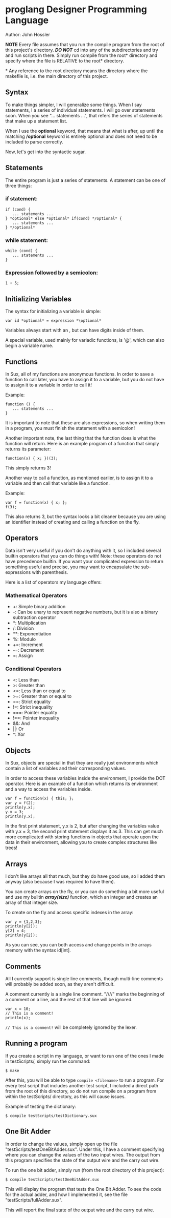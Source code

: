 # proglang Designer Programming Language

Author: John Hossler

**NOTE**
Every file assumes that you run the compile program from the root
of this project's directory.
***DO NOT*** cd into any of the subdirectories and try and run scripts in
there. Simply run compile from the root\* directory and specify where the
file is RELATIVE to the root\* directory.

\* Any reference to the root directory means the directory where the
makefile is, i.e. the main directory of this project.

## Syntax
To make things simpler, I will generalize some things. When I say
statements, I a series of individual statements. I will
go over statements soon. When you see "... statements ...", that refers
the series of statements that make up a statement list.

When I use the **optional** keyword, that means that what is after, up
until the matching **/optional** keyword is entirely optional and does
not need to be included to parse correctly.

Now, let's get into the syntactic sugar.

## Statements
The entire program is just a series of statements.
A statement can be one of three things:

### if statement:
```
if (cond) {
   ... statements ...
} *optional* else *optional* if(cond) */optional* {
   ... statements ...
} */optional*
```

### while statement:
```
while (cond) {
   ... statements ...
}
```

### Expression followed by a semicolon:
`1 + 5;`

## Initializing Variables
The syntax for initializing a variable is simple:

`var id *optional* = expression *\optional*`

Variables always start with an , but can have
digits inside of them.

A special variable, used mainly for variadic functions, is '@', which
can also begin a variable name.

## Functions
In Sux, all of my functions are anonymous functions. In order
to save a function to call later, you have to assign it to a variable,
but you do not have to assign it to a variable in order to call it!

Example:
```
function () {
   ... statements ...
}
```
It is important to note that these are also expressions, so when writing them in a program, you must finish the statement with a semicolon!

Another important note, the last thing that the function does is what the
function will return. Here is an example program of a function that
simply returns its parameter:

`function(x) { x; })(3);`

This simply returns 3!

Another way to call a function, as mentioned earlier, is to assign it
to a variable and then call that variable like a function.

Example:
```
var f = function(x) { x; };
f(3);
```
This also returns 3, but the syntax looks a bit cleaner because you
are using an identifier instead of creating and calling a function
on the fly.

## Operators
Data isn't very useful if you don't do anything with it, so I included
several builtin operators that you can do things with!
Note: these operators do not have precedence builtin. If
you want your complicated expression to return something useful
and precise, you may want to encapsulate the sub-expressions with
parenthesis.

Here is a list of operators my language offers:

### Mathematical Operators

* +: Simple binary addition
* -: Can be unary to represent negative numbers, but it is also
     a binary subtraction operator
* *: Multiplication
* /: Division
* **: Exponentiation
* %: Modulo
* +=: Increment
* -=: Decrement
* =: Assign

### Conditional Operators

* <: Less than
* \>: Greater than
* <=: Less than or equal to
* \>=: Greater than or equal to
* ==: Strict equality
* !=: Strict inequality
* ===: Pointer equality
* !==: Pointer inequality
* &&: And
* ||: Or
* ^: Xor

## Objects

In Sux, objects are special in that they are really just
environments which contain a list of variables and their corresponding
values.

In order to access these variables inside the environment, I provide
the DOT operator. Here is an example of a function which returns
its environment and a way to access the variables inside.

```
var f = function(x) { this; };
var y = f(2);
println(y.x);
y.x = 3;
println(y.x);
```

In the first print statement, y.x is 2, but after changing the variables
value with y.x = 3, the second print statement displays it as 3. This
can get much more complicated with storing functions in objects that
operate upon the data in their environment, allowing you to create
complex structures like trees!

## Arrays

I don't like arrays all that much, but they do have good use, so I added
them anyway (also because I was required to have them).

You can create arrays on the fly, or you can do something a bit more
useful and use my builtin ***array(size)*** function, which an integer 
and creates an array of that integer size.

To create on the fly and access specific indexes in the array:
```
var y = {1,2,3};
println(y[2]);
y[2] = 4;
println(y[2]);
```

As you can see, you can both access and change points in the arrays
memory with the syntax id[int].

## Comments

All I currently support is single line comments, though multi-line
comments will probably be added soon, as they aren't difficult.

A comment currently is a single line comment. "////" marks the beginning
of a comment on a line, and the rest of that line will be ignored.

```
var x = 10;
// This is a comment!
println(x);
```

`// This is a comment!` will be completely ignored by the lexer.

## Running a program

If you create a script in my language, or want to run one of the ones I
made in testScripts/, simply run the command:

`$ make`

After this, you will be able to type `compile <filename>` to run a
program. For every test script that includes another test script, I
included a direct path from the root of this directory, so do not run
compile on a program from within the testScripts/ directory, as this
will cause issues.

Example of testing the dictionary:

`$ compile testScripts/testDictionary.sux`

## One Bit Adder

In order to change the values, simply open up the file
"testScripts/testOneBitAdder.sux". Under this, I have a comment
specifying where you can change the values of the two input wires.
The output from this program specifies the state of the output wire and
the carry out wire.

To run the one bit adder, simply run (from the root directory of this
project):

`$ compile testScripts/testOneBitAdder.sux`

This will display the program that tests the One Bit Adder. To see
the code for the actual adder, and how I implemented it, see the file
"testScripts/fullAdder.sux".

This will report the final state of the output wire and the carry out
wire.

